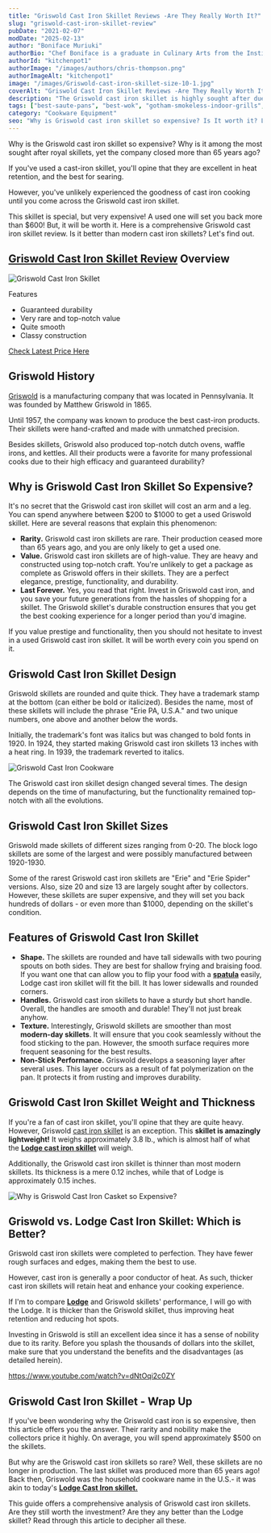 ```yaml
---
title: "Griswold Cast Iron Skillet Reviews -Are They Really Worth It?"
slug: "griswold-cast-iron-skillet-review"
pubDate: "2021-02-07"
modDate: "2025-02-13"
author: "Boniface Muriuki"
authorBio: "Chef Boniface is a graduate in Culinary Arts from the Institute of Culinary Education, New York. He has worked in several restaurants and is currently the Head Chef at Cavali Restaurant. He has excelled in developing unique recipes and influencing the menu at the restaurant. He prides himself in sharing his knowledge at thekitchenpot.com where he writes about the best cookware for various recipes.."
authorId: "kitchenpot1"
authorImage: "/images/authors/chris-thompson.png"
authorImageAlt: "kitchenpot1"
image: "/images/Griswold-cast-iron-skillet-size-10-1.jpg"
coverAlt: "Griswold Cast Iron Skillet Reviews -Are They Really Worth It?"
description: "The Griswold cast iron skillet is highly sought after due to its exceptional heat retention and searing capabilities, making it a favorite among professional cooks. Despite the company closing over 65 years ago, the skillet's rarity, durability, and top"
tags: ["best-saute-pans", "best-wok", "gotham-smokeless-indoor-grills", "lodge-cast-iron-skillet"]
category: "Cookware Equipment"
seo: "Why is Griswold cast iron skillet so expensive? Is It worth it? Let's look at their history, features, and usability. Here's an all-inclusive Griswold cast iron skillet review."
---
```


Why is the Griswold cast iron skillet so expensive? Why is it among the most sought after royal skillets, yet the company closed more than 65 years ago?

If you've used a cast-iron skillet, you'll opine that they are excellent in heat retention, and the best for searing. 

However, you've unlikely experienced the goodness of cast iron cooking until you come across the Griswold cast iron skillet.

This skillet is special, but very expensive! A used one will set you back more than $600! But, it will be worth it. Here is a comprehensive Griswold cast iron skillet review. Is it better than modern cast iron skillets? Let's find out. 

## [Griswold Cast Iron Skillet Review](https://www.amazon.com/Vintage-Griswold-Cast-Skillet-description/dp/B000NG5KLK?tag=kitchenpot-20) Overview

![Griswold Cast Iron Skillet](https://no-waste.org/wp-content/uploads/2020/01/portablegasgrill.jpg)

Features

- Guaranteed durability
- Very rare and top-notch value
- Quite smooth
- Classy construction

[Check Latest Price Here](https://www.amazon.com/Vintage-Griswold-Cast-Skillet-description/dp/B000NG5KLK?tag=kitchenpot-20)

## Griswold History

[Griswold](https://en.wikipedia.org/wiki/Griswold_Manufacturing) is a manufacturing company that was located in Pennsylvania. It was founded by Matthew Griswold in 1865.

Until 1957, the company was known to produce the best cast-iron products. Their skillets were hand-crafted and made with unmatched precision.

Besides skillets, Griswold also produced top-notch dutch ovens, waffle irons, and kettles. All their products were a favorite for many professional cooks due to their high efficacy and guaranteed durability?

## Why is Griswold Cast Iron Skillet So Expensive?

It's no secret that the Griswold cast iron skillet will cost an arm and a leg. You can spend anywhere between $200 to $1000 to get a used Griswold skillet. Here are several reasons that explain this phenomenon:

- **Rarity.** Griswold cast iron skillets are rare. Their production ceased more than 65 years ago, and you are only likely to get a used one. 
- **Value.** Griswold cast iron skillets are of high-value. They are heavy and constructed using top-notch craft. You're unlikely to get a package as complete as Griswold offers in their skillets. They are a perfect elegance, prestige, functionality, and durability.
- **Last Forever.** Yes, you read that right. Invest in Griswold cast iron, and you save your future generations from the hassles of shopping for a skillet. The Griswold skillet's durable construction ensures that you get the best cooking experience for a longer period than you'd imagine. 

If you value prestige and functionality, then you should not hesitate to invest in a used Griswold cast iron skillet. It will be worth every coin you spend on it. 

## Griswold Cast Iron Skillet Design 

Griswold skillets are rounded and quite thick. They have a trademark stamp at the bottom (can either be bold or italicized). Besides the name, most of these skillets will include the phrase "Erie PA, U.S.A." and two unique numbers, one above and another below the words. 

Initially, the trademark's font was italics but was changed to bold fonts in 1920. In 1924, they started making Griswold cast iron skillets 13 inches with a heat ring. In 1939, the trademark reverted to italics. 

![Griswold Cast Iron Cookware](https://no-waste.org/wp-content/uploads/2020/01/portablegasgrill.jpg)

The Griswold cast iron skillet design changed several times. The design depends on the time of manufacturing, but the functionality remained top-notch with all the evolutions. 

## Griswold Cast Iron Skillet Sizes

Griswold made skillets of different sizes ranging from 0-20. The block logo skillets are some of the largest and were possibly manufactured between 1920-1930.

Some of the rarest Griswold cast iron skillets are "Erie" and "Erie Spider" versions. Also, size 20 and size 13 are largely sought after by collectors. However, these skillets are super expensive, and they will set you back hundreds of dollars - or even more than $1000, depending on the skillet's condition. 

## Features of Griswold Cast Iron Skillet

- **Shape.** The skillets are rounded and have tall sidewalls with two pouring spouts on both sides. They are best for shallow frying and braising food. If you want one that can allow you to flip your food with a **[spatula](https://thekitchenpot.com/best-metal-spatula-set/)** easily, Lodge cast iron skillet will fit the bill. It has lower sidewalls and rounded corners. 
- **Handles.** Griswold cast iron skillets to have a sturdy but short handle. Overall, the handles are smooth and durable! They'll not just break anyhow.
- **Texture.** Interestingly, Griswold skillets are smoother than most **modern-day skillets**. It will ensure that you cook seamlessly without the food sticking to the pan. However, the smooth surface requires more frequent seasoning for the best results.
- **Non-Stick Performance.** Griswold develops a seasoning layer after several uses. This layer occurs as a result of fat polymerization on the pan. It protects it from rusting and improves durability. 

## Griswold Cast Iron Skillet Weight and Thickness

If you're a fan of cast iron skillet, you'll opine that they are quite heavy. However, Griswold [cast iron skillet](https://en.wikipedia.org/wiki/Cast-iron_cookware) is an exception. This **skillet is amazingly lightweight!** It weighs approximately 3.8 lb., which is almost half of what the **[Lodge cast iron skillet](https://thekitchenpot.com/lodge-cast-iron-skillet-review/)** will weigh. 

Additionally, the Griswold cast iron skillet is thinner than most modern skillets. Its thickness is a mere 0.12 inches, while that of Lodge is approximately 0.15 inches.

![Why is Griswold Cast Iron Casket so Expensive?](https://no-waste.org/wp-content/uploads/2020/01/portablegasgrill.jpg)

## Griswold vs. Lodge Cast Iron Skillet: Which is Better?

Griswold cast iron skillets were completed to perfection. They have fewer rough surfaces and edges, making them the best to use.

However, cast iron is generally a poor conductor of heat. As such, thicker cast iron skillets will retain heat and enhance your cooking experience.

If I'm to compare **[Lodge](https://www.amazon.com/Lodge-Skillet-Pre-Seasoned-Skillet-Silicone/dp/B00G2XGC88?tag=kitchenpot-20)** and Griswold skillets' performance, I will go with the Lodge. It is thicker than the Griswold skillet, thus improving heat retention and reducing hot spots.

Investing in Griswold is still an excellent idea since it has a sense of nobility due to its rarity. Before you splash the thousands of dollars into the skillet, make sure that you understand the benefits and the disadvantages (as detailed herein).

https://www.youtube.com/watch?v=dNtOqi2c0ZY

## Griswold Cast Iron Skillet - Wrap Up

If you've been wondering why the Griswold cast iron is so expensive, then this article offers you the answer. Their rarity and nobility make the collectors price it highly. On average, you will spend approximately $500 on the skillets.

But why are the Griswold cast iron skillets so rare? Well, these skillets are no longer in production. The last skillet was produced more than 65 years ago! Back then, Griswold was the household cookware name in the U.S.- it was akin to today's **[Lodge Cast Iron skillet.](https://thekitchenpot.com/lodge-cast-iron-skillet-review/)** 

This guide offers a comprehensive analysis of Griswold cast iron skillets. Are they still worth the investment? Are they any better than the Lodge skillet? Read through this article to decipher all these.
